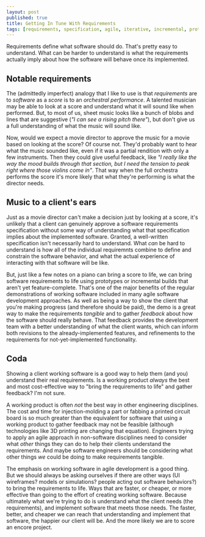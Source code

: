 ```yaml
---
layout: post
published: true
title: Getting In Tune With Requirements
tags: [requirements, specification, agile, iterative, incremental, prototyping, modelling]
---
```


Requirements define what software should do. That's pretty easy to understand. What can be harder to understand is what the requirements actually imply about how the software will behave once its implemented.

## Notable requirements

The (admittedly imperfect) analogy that I like to use is that *requirements* are to *software* as a *score* is to an *orchestral performance*. A talented musician may be able to look at a score and understand what it will sound like when performed. But, to most of us, sheet music looks like a bunch of blobs and lines that are suggestive (*"I can see a rising pitch there"*), but don't give us a full understanding of what the music will sound like.

Now, would we expect a movie director to approve the music for a movie based on looking at the score? Of course not. They'd probably want to hear what the music sounded like, even if it was a partial rendition with only a few instruments. Then they could give useful feedback, like *"I really like the way the mood builds through that section, but I need the tension to peak right where those violins come in"*. That way when the full orchestra performs the score it's more likely that what they're performing is what the director needs.

## Music to a client's ears

Just as a movie director can't make a decision just by looking at a score, it's unlikely that a client can genuinely approve a software requirements specification without some way of understanding what that specification implies about the implemented software. Granted, a well-written specification isn't necessarily hard to understand. What *can* be hard to understand is how all of the individual requiremnts combine to define and constrain the software behavior, and what the actual experience of interacting with that software will be like.

But, just like a few notes on a piano can bring a score to life, we can bring software requirements to life using prototypes or incremental builds that aren't yet feature-complete. That's one of the major benefits of the regular demonstrations of working software included in many agile software development approaches. As well as being a way to show the client that you're making progress (and therefore should be paid), the demo is a great way to make the requirements *tangible* and to gather *feedback* about how the software should really behave. That feedback provides the development team with a better understanding of what the client wants, which can inform both revisions to the already-implemented features, and refinements to the requirements for not-yet-implemented functionality.

## Coda

Showing a client working software is a good way to help them (and you) understand their real requirements. Is a working product *always* the best and most cost-effective way to "bring the requirements to life" and gather feedback? I'm not sure.

A working product is often *not* the best way in other engineering disciplines. The cost and time for injection-molding a part or fabbing a printed circuit board is so much greater than the equivalent for software that using a working product to gather feedback may not be feasible (although technologies like 3D printing are changing that equation). Engineers trying to apply an agile approach in non-software disciplines need to consider what *other* things they can do to help their clients understand the requirements. And maybe software engineers should be considering what other things *we* could be doing to make requirements tangible.

The emphasis on working software in agile development is a good thing. But we should always be asking ourselves if there are other ways (UI wireframes? models or simulations? people acting out software behaviors?) to bring the requirements to life. Ways that are faster, or cheaper, or more effective than going to the effort of creating working software. Because ultimately what we're trying to do is understand what the client needs (the requirements), and implement software that meets those needs. The faster, better, and cheaper we can reach that understanding and implement that software, the happier our client will be. And the more likely we are to score an encore project.
